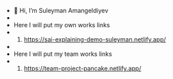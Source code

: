 - 👋 Hi, I’m Suleyman Amangeldiyev
- 
- Here I will put my own works links
- 1. https://sai-explaining-demo-suleyman.netlify.app/
- 
- Here I will put my team works links
- 1. https://team-project-pancake.netlify.app/
<!---
SuleymanAmangeldiyev/SuleymanAmangeldiyev is a ✨ special ✨ repository because its `README.md` (this file) appears on your GitHub profile.
You can click the Preview link to take a look at your changes.
--->
